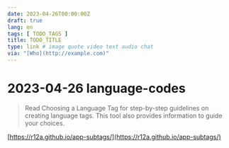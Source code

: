 ```yaml
---
date: 2023-04-26T00:00:00Z
draft: true
lang: en
tags: [ TODO_TAGS ]
title: TODO_TITLE
type: link # image quote video text audio chat
via: "[Who](http://example.com)"
---
```



# 2023-04-26 language-codes


> Read Choosing a Language Tag for step-by-step guidelines on creating language tags. This tool also provides information to guide your choices.

[https://r12a.github.io/app-subtags/](https://r12a.github.io/app-subtags/)

